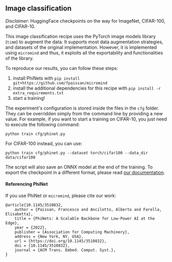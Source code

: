 ## Image classification

*Disclaimer*: HuggingFace checkpoints on the way for ImageNet, CIFAR-100, and CIFAR-10.

This image classification recipe uses the PyTorch image models library (`timm`) to augment the data. It supports most data augmentation strategies, and datasets of the original implementation. However, it is implemented using `micromind` and thus, it exploits all the exportability and functionalities of the library.

To reproduce our results, you can follow these steps:

1. install PhiNets with `pip install git+https://github.com/fpaissan/micromind`
2. install the additional dependencies for this recipe with `pip install -r extra_requirements.txt`
3. start a training!

The experiment's configuration is stored inside the files in the `cfg` folder. They can be overridden simply from the command line by providing a new value. For example, if you want to start a training on CIFAR-10, you just need to execute the following command:
```
python train cfg/phinet.py
```

For CIFAR-100 instead, you can use:
```
python train cfg/phinet.py --dataset torch/cifar100 --data_dir data/cifar100
```

The script will also save an ONNX model at the end of the training. To export the checkpoint in a different format, please read [our documentation](micromind-toolkit.github.io/docs/).

#### Referencing PhiNet
If you use PhiNet or `micromind`, please cite our work:
```
@article{10.1145/3510832,
	author = {Paissan, Francesco and Ancilotto, Alberto and Farella, Elisabetta},
	title = {PhiNets: A Scalable Backbone for Low-Power AI at the Edge},
	year = {2022},
	publisher = {Association for Computing Machinery},
	address = {New York, NY, USA},
	url = {https://doi.org/10.1145/3510832},
	doi = {10.1145/3510832},
	journal = {ACM Trans. Embed. Comput. Syst.},
}
```

